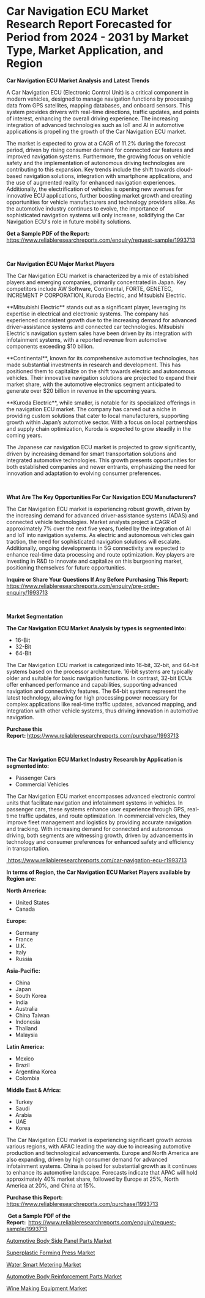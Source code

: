<p><h1>Car Navigation ECU Market Research Report Forecasted for Period from 2024 -  2031 by Market Type, Market Application, and Region</h1></p><p><strong>Car Navigation ECU Market Analysis and Latest Trends</strong></p>
<p><p>A Car Navigation ECU (Electronic Control Unit) is a critical component in modern vehicles, designed to manage navigation functions by processing data from GPS satellites, mapping databases, and onboard sensors. This system provides drivers with real-time directions, traffic updates, and points of interest, enhancing the overall driving experience. The increasing integration of advanced technologies such as IoT and AI in automotive applications is propelling the growth of the Car Navigation ECU market.</p><p>The market is expected to grow at a CAGR of 11.2% during the forecast period, driven by rising consumer demand for connected car features and improved navigation systems. Furthermore, the growing focus on vehicle safety and the implementation of autonomous driving technologies are contributing to this expansion. Key trends include the shift towards cloud-based navigation solutions, integration with smartphone applications, and the use of augmented reality for enhanced navigation experiences. Additionally, the electrification of vehicles is opening new avenues for innovative ECU applications, further boosting market growth and creating opportunities for vehicle manufacturers and technology providers alike. As the automotive industry continues to evolve, the importance of sophisticated navigation systems will only increase, solidifying the Car Navigation ECU's role in future mobility solutions.</p></p>
<p><strong>Get a Sample PDF of the Report:&nbsp;</strong> <a href="https://www.reliableresearchreports.com/enquiry/request-sample/1993713?utm_campaign=13&utm_medium=2&utm_source=Github&utm_content=ia&utm_term=25102024&utm_id=car-navigation-ecu">https://www.reliableresearchreports.com/enquiry/request-sample/1993713</a></p>
<p>&nbsp;</p>
<p><strong>Car Navigation ECU Major Market Players</strong></p>
<p><p>The Car Navigation ECU market is characterized by a mix of established players and emerging companies, primarily concentrated in Japan. Key competitors include AW Software, Continental, FORTE, GENETEC, INCREMENT P CORPORATION, Kuroda Electric, and Mitsubishi Electric.</p><p>**Mitsubishi Electric** stands out as a significant player, leveraging its expertise in electrical and electronic systems. The company has experienced consistent growth due to the increasing demand for advanced driver-assistance systems and connected car technologies. Mitsubishi Electric's navigation system sales have been driven by its integration with infotainment systems, with a reported revenue from automotive components exceeding $10 billion.</p><p>**Continental**, known for its comprehensive automotive technologies, has made substantial investments in research and development. This has positioned them to capitalize on the shift towards electric and autonomous vehicles. Their innovative navigation solutions are projected to expand their market share, with the automotive electronics segment anticipated to generate over $20 billion in revenue in the upcoming years.</p><p>**Kuroda Electric**, while smaller, is notable for its specialized offerings in the navigation ECU market. The company has carved out a niche in providing custom solutions that cater to local manufacturers, supporting growth within Japan’s automotive sector. With a focus on local partnerships and supply chain optimization, Kuroda is expected to grow steadily in the coming years.</p><p>The Japanese car navigation ECU market is projected to grow significantly, driven by increasing demand for smart transportation solutions and integrated automotive technologies. This growth presents opportunities for both established companies and newer entrants, emphasizing the need for innovation and adaptation to evolving consumer preferences.</p></p>
<p>&nbsp;</p>
<p><strong>What Are The Key Opportunities For Car Navigation ECU Manufacturers?</strong></p>
<p><p>The Car Navigation ECU market is experiencing robust growth, driven by the increasing demand for advanced driver-assistance systems (ADAS) and connected vehicle technologies. Market analysts project a CAGR of approximately 7% over the next five years, fueled by the integration of AI and IoT into navigation systems. As electric and autonomous vehicles gain traction, the need for sophisticated navigation solutions will escalate. Additionally, ongoing developments in 5G connectivity are expected to enhance real-time data processing and route optimization. Key players are investing in R&D to innovate and capitalize on this burgeoning market, positioning themselves for future opportunities.</p></p>
<p><strong>Inquire or Share Your Questions If Any Before Purchasing This Report:</strong> <a href="https://www.reliableresearchreports.com/enquiry/pre-order-enquiry/1993713?utm_campaign=13&utm_medium=2&utm_source=Github&utm_content=ia&utm_term=25102024&utm_id=car-navigation-ecu">https://www.reliableresearchreports.com/enquiry/pre-order-enquiry/1993713</a></p>
<p>&nbsp;</p>
<p><strong>Market Segmentation</strong></p>
<p><strong>The Car Navigation ECU Market Analysis by types is segmented into:</strong></p>
<p><ul><li>16-Bit</li><li>32-Bit</li><li>64-Bit</li></ul></p>
<p><p>The Car Navigation ECU market is categorized into 16-bit, 32-bit, and 64-bit systems based on the processor architecture. 16-bit systems are typically older and suitable for basic navigation functions. In contrast, 32-bit ECUs offer enhanced performance and capabilities, supporting advanced navigation and connectivity features. The 64-bit systems represent the latest technology, allowing for high processing power necessary for complex applications like real-time traffic updates, advanced mapping, and integration with other vehicle systems, thus driving innovation in automotive navigation.</p></p>
<p><strong>Purchase this Report:&nbsp;</strong><a href="https://www.reliableresearchreports.com/purchase/1993713?utm_campaign=13&utm_medium=2&utm_source=Github&utm_content=ia&utm_term=25102024&utm_id=car-navigation-ecu">https://www.reliableresearchreports.com/purchase/1993713</a></p>
<p>&nbsp;</p>
<p><strong>The Car Navigation ECU Market Industry Research by Application is segmented into:</strong></p>
<p><ul><li>Passenger Cars</li><li>Commercial Vehicles</li></ul></p>
<p><p>The Car Navigation ECU market encompasses advanced electronic control units that facilitate navigation and infotainment systems in vehicles. In passenger cars, these systems enhance user experience through GPS, real-time traffic updates, and route optimization. In commercial vehicles, they improve fleet management and logistics by providing accurate navigation and tracking. With increasing demand for connected and autonomous driving, both segments are witnessing growth, driven by advancements in technology and consumer preferences for enhanced safety and efficiency in transportation.</p></p>
<p><a href="https://www.reliableresearchreports.com/car-navigation-ecu-r1993713?utm_campaign=13&utm_medium=2&utm_source=Github&utm_content=ia&utm_term=25102024&utm_id=car-navigation-ecu">&nbsp;https://www.reliableresearchreports.com/car-navigation-ecu-r1993713</a></p>
<p><strong>In terms of Region, the Car Navigation ECU Market Players available by Region are:</strong></p>
<p>
    <p> <strong> North America: </strong>
        <ul>
            <li>United States</li>
            <li>Canada</li>
        </ul>
        </p> 
    <p> <strong> Europe: </strong>
        <ul>
            <li>Germany</li>
            <li>France</li>
            <li>U.K.</li>
            <li>Italy</li>
            <li>Russia</li>
        </ul>
        </p> 
    <p> <strong> Asia-Pacific: </strong>
        <ul>
            <li>China</li>
            <li>Japan</li>
            <li>South Korea</li>
            <li>India</li>
            <li>Australia</li>
            <li>China Taiwan</li>
            <li>Indonesia</li>
            <li>Thailand</li>
            <li>Malaysia</li>
        </ul>
        </p> 
    <p> <strong> Latin America: </strong>
        <ul>
            <li>Mexico</li>
            <li>Brazil</li>
            <li>Argentina Korea</li>
            <li>Colombia</li>
        </ul>
        </p> 
    <p> <strong> Middle East & Africa: </strong>
        <ul>
            <li>Turkey</li>
            <li>Saudi</li>
            <li>Arabia</li>
            <li>UAE</li>
            <li>Korea</li>
        </ul>
    </p>
    </p>
<p><p>The Car Navigation ECU market is experiencing significant growth across various regions, with APAC leading the way due to increasing automotive production and technological advancements. Europe and North America are also expanding, driven by high consumer demand for advanced infotainment systems. China is poised for substantial growth as it continues to enhance its automotive landscape. Forecasts indicate that APAC will hold approximately 40% market share, followed by Europe at 25%, North America at 20%, and China at 15%.</p></p>
<p><strong>Purchase this Report: </strong><a href="https://www.reliableresearchreports.com/purchase/1993713?utm_campaign=13&utm_medium=2&utm_source=Github&utm_content=ia&utm_term=25102024&utm_id=car-navigation-ecu">https://www.reliableresearchreports.com/purchase/1993713</a></p>
<p>&nbsp;<strong>Get a Sample PDF of the Report:&nbsp;&nbsp;</strong><a href="https://www.reliableresearchreports.com/enquiry/request-sample/1993713?utm_campaign=13&utm_medium=2&utm_source=Github&utm_content=ia&utm_term=25102024&utm_id=car-navigation-ecu">https://www.reliableresearchreports.com/enquiry/request-sample/1993713</a></p>
<p><strong></strong></p>
<p><p><a href="https://github.com/roydonhol47/Market-Research-Report-List-1/blob/main/automotive-body-side-panel-parts-market.md?utm_campaign=13&utm_medium=2&utm_source=Github&utm_content=ia&utm_term=25102024&utm_id=car-navigation-ecu">Automotive Body Side Panel Parts Market</a></p><p><a href="https://issuu.com/reportprime-2/docs/superplastic-forming-press-market-s_df4dc3f3b07568?utm_campaign=13&utm_medium=2&utm_source=Github&utm_content=ia&utm_term=25102024&utm_id=car-navigation-ecu">Superplastic Forming Press Market</a></p><p><a href="https://www.linkedin.com/pulse/water-smart-metering-market-essentials-key-players-demand-drivers-pxybf?utm_campaign=13&utm_medium=2&utm_source=Github&utm_content=ia&utm_term=25102024&utm_id=car-navigation-ecu">Water Smart Metering Market</a></p><p><a href="https://github.com/pinesamshigoz/Market-Research-Report-List-1/blob/main/automotive-body-reinforcement-parts-market.md?utm_campaign=13&utm_medium=2&utm_source=Github&utm_content=ia&utm_term=25102024&utm_id=car-navigation-ecu">Automotive Body Reinforcement Parts Market</a></p><p><a href="https://www.linkedin.com/pulse/regional-adaptations-global-wine-making-equipment-market-trends-uwyme?utm_campaign=13&utm_medium=2&utm_source=Github&utm_content=ia&utm_term=25102024&utm_id=car-navigation-ecu">Wine Making Equipment Market</a></p></p>